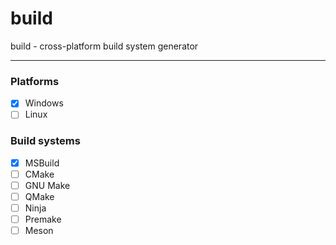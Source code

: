 # build

build - cross-platform build system generator 

***

### Platforms
- [X] Windows
- [ ] Linux

### Build systems
- [x] MSBuild
- [ ] CMake
- [ ] GNU Make
- [ ] QMake
- [ ] Ninja
- [ ] Premake
- [ ] Meson
